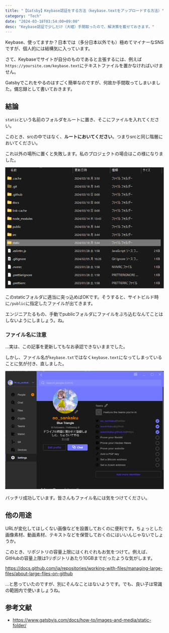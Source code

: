 ```yaml
---
title: "【Gatsby】Keybase認証をする方法（keybase.textをアップロードする方法）"
category: "Tech"
date: "2024-03-18T03:54:00+09:00"
desc: "Keybase認証で少しだけ（大嘘）手間取ったので、解決策を載せておきます。"
---
```


Keybase、使ってますか？日本では（多分日本以外でも）極めてマイナーなSNSですが、個人的には結構気に入っています。

さて、Keybaseでサイトが自分のものであると主張するには、例えば`https://yoursite.com/keybase.text`にテキストファイルを置かなければいけません。

Gatsbyでこれをやるのはすごく簡単なのですが、何故か手間取ってしまいました。備忘録として書いておきます。

## 結論

`static`という名前のフォルダをルートに置き、そこにファイルを入れてください。

このとき、srcの中ではなく、**ルートにおいてください**。つまりsrcと同じ階層においてください。

これ以外の場所に置くと失敗します。私のプロジェクトの場合はこの様になりました。

![Gatsbyプロジェクトのディレクトリ](image.png)

このstaticフォルダに適当に突っ込めばOKです。そうすると、サイトビルド時に`/public`に指定したファイルが出てきます。

エンジニアたるもの、手動でpublicフォルダにファイルをぶち込むなんてことはしないようにしましょう。ね。

### ファイル名に注意

…実は、この記事を更新してもなお承認できないままでした。

しかし、ファイル名が`keybase.txt`ではなく`keybase.text`になってしまっていることに気が付き、直しました。

![Keybaseの画面](image-1.png)

バッチリ成功しています。皆さんもファイル名には気をつけてください。

## 他の用途

URLが変化してほしくない画像などを設置しておくのに便利です。ちょっとした画像素材、動画素材、テキストなどを保管しておくのにはいいんじゃないでしょうか。

このとき、リポジトリの容量上限にはくれぐれもお気をつけて。例えば、GitHubの容量上限は1リポジトリあたり10GBまでだったような気がします。

https://docs.github.com/ja/repositories/working-with-files/managing-large-files/about-large-files-on-github

…と思っていたのですが、別にそんなことはないようです。でも、良い子は常識の範囲内で使いましょうね。

## 参考文献

- https://www.gatsbyjs.com/docs/how-to/images-and-media/static-folder/